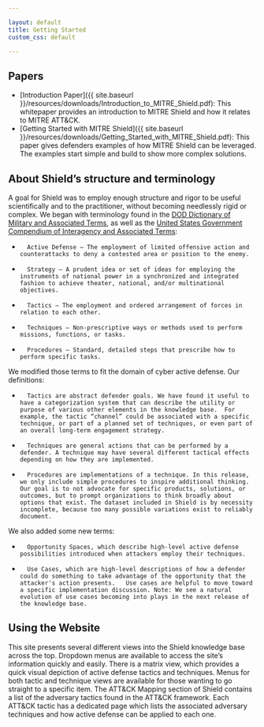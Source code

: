 ```yaml
---

layout: default
title: Getting Started
custom_css: default

---
```

## Papers
- [Introduction Paper]({{ site.baseurl }}/resources/downloads/Introduction_to_MITRE_Shield.pdf): This whitepaper provides an introduction to MITRE Shield and how it relates to MITRE ATT&CK.
- [Getting Started with MITRE Shield]({{ site.baseurl }}/resources/downloads/Getting_Started_with_MITRE_Shield.pdf): This paper gives defenders examples of how MITRE Shield can be leveraged.  The examples start simple and build to show more complex solutions.

## About Shield’s structure and terminology

A goal for Shield was to employ enough structure and rigor to be useful scientifically and to the practitioner, without becoming needlessly rigid or complex. We began with terminology found in the [DOD Dictionary of Military and Associated Terms](https://www.jcs.mil/Portals/36/Documents/Doctrine/pubs/dictionary.pdf?ver=2020-06-18-073638-727), as well as the [United States Government Compendium of Interagency and Associated Terms](https://www.jcs.mil/Portals/36/Documents/Doctrine/dictionary/repository/usg_compendium.pdf?ver=2019-11-04-174229-423):

*		Active Defense — The employment of limited offensive action and counterattacks to deny a contested area or position to the enemy. 
*		Strategy — A prudent idea or set of ideas for employing the instruments of national power in a synchronized and integrated fashion to achieve theater, national, and/or multinational objectives.
*		Tactics — The employment and ordered arrangement of forces in relation to each other.
*		Techniques — Non-prescriptive ways or methods used to perform missions, functions, or tasks.
*		Procedures — Standard, detailed steps that prescribe how to perform specific tasks.

We modified those terms to fit the domain of cyber active defense.   Our definitions:
*		Tactics are abstract defender goals. We have found it useful to have a categorization system that can describe the utility or purpose of various other elements in the knowledge base.  For example, the tactic “channel” could be associated with a specific technique, or part of a planned set of techniques, or even part of an overall long-term engagement strategy. 
*		Techniques are general actions that can be performed by a defender. A technique may have several different tactical effects depending on how they are implemented. 
*		Procedures are implementations of a technique. In this release, we only include simple procedures to inspire additional thinking. Our goal is to not advocate for specific products, solutions, or outcomes, but to prompt organizations to think broadly about options that exist. The dataset included in Shield is by necessity incomplete, because too many possible variations exist to reliably document.  

We also added some new terms:
*		Opportunity Spaces, which describe high-level active defense possibilities introduced when attackers employ their techniques.
*		Use Cases, which are high-level descriptions of how a defender could do something to take advantage of the opportunity that the attacker's action presents.   Use cases are helpful to move toward a specific implementation discussion. Note: We see a natural evolution of use cases becoming into plays in the next release of the knowledge base. 

## Using the Website

This site presents several different views into the Shield knowledge base across the top. Dropdown menus are available to access the site’s information quickly and easily. There is a matrix view, which provides a quick visual depiction of active defense tactics and techniques. Menus for both tactic and technique views are available for those wanting to go straight to a specific item.  The ATT&CK Mapping section of Shield contains a list of the adversary tactics found in the ATT&CK framework.  Each ATT&CK tactic has a dedicated page which lists the associated adversary techniques and how active defense can be applied to each one.  

